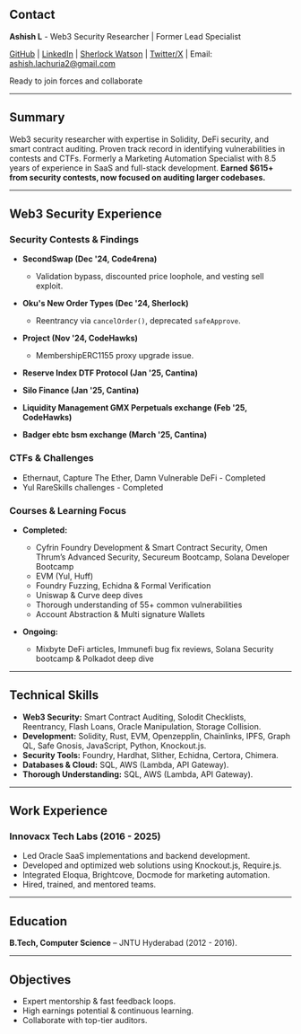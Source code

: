 ## Contact

**Ashish L** - Web3 Security Researcher | Former Lead Specialist  

[GitHub](https://github.com/ashishlach) | [LinkedIn](https://www.linkedin.com/in/ashish-lachuria) | [Sherlock Watson](https://audits.sherlock.xyz/watson/AshishLac) | [Twitter/X](https://x.com/0x_Ashish) | Email: ashish.lachuria2@gmail.com  

Ready to join forces and collaborate  

---

## Summary

Web3 security researcher with expertise in Solidity, DeFi security, and smart contract auditing. Proven track record in identifying vulnerabilities in contests and CTFs. Formerly a Marketing Automation Specialist with 8.5 years of experience in SaaS and full-stack development. **Earned $615+ from security contests, now focused on auditing larger codebases.**  

---

## Web3 Security Experience

### Security Contests & Findings

- **SecondSwap (Dec '24, Code4rena)**  
  - Validation bypass, discounted price loophole, and vesting sell exploit.
- **Oku's New Order Types (Dec '24, Sherlock)**  
  - Reentrancy via `cancelOrder()`, deprecated `safeApprove`.
- **Project (Nov '24, CodeHawks)**  
  - MembershipERC1155 proxy upgrade issue.
    
- **Reserve Index DTF Protocol (Jan '25, Cantina)**  
- **Silo Finance (Jan '25, Cantina)**
- **Liquidity Management GMX Perpetuals exchange (Feb '25, CodeHawks)**
- **Badger ebtc bsm exchange (March '25, Cantina)**

### CTFs & Challenges

- Ethernaut, Capture The Ether, Damn Vulnerable DeFi - Completed
- Yul RareSkills challenges - Completed

### Courses & Learning Focus

- **Completed:**  
  - Cyfrin Foundry Development & Smart Contract Security, Omen Thrum’s Advanced Security, Secureum Bootcamp, Solana Developer Bootcamp
  - EVM (Yul, Huff)
  - Foundry Fuzzing, Echidna & Formal Verification
  - Uniswap & Curve deep dives
  - Thorough understanding of 55+ common vulnerabilities
  - Account Abstraction & Multi signature Wallets
     
- **Ongoing:**  
  - Mixbyte DeFi articles, Immunefi bug fix reviews, Solana Security bootcamp & Polkadot deep dive

---

## Technical Skills

- **Web3 Security:** Smart Contract Auditing, Solodit Checklists, Reentrancy, Flash Loans, Oracle Manipulation, Storage Collision.  
- **Development:** Solidity, Rust, EVM, Openzepplin, Chainlinks, IPFS, Graph QL, Safe Gnosis, JavaScript, Python, Knockout.js.  
- **Security Tools:** Foundry, Hardhat, Slither, Echidna, Certora, Chimera.
- **Databases & Cloud:** SQL, AWS (Lambda, API Gateway).
- **Thorough Understanding:** SQL, AWS (Lambda, API Gateway).

---

## Work Experience

### Innovacx Tech Labs (2016 - 2025)

- Led Oracle SaaS implementations and backend development.  
- Developed and optimized web solutions using Knockout.js, Require.js.  
- Integrated Eloqua, Brightcove, Docmode for marketing automation.  
- Hired, trained, and mentored teams.  

---

## Education

**B.Tech, Computer Science** – JNTU Hyderabad (2012 - 2016).  

---

## Objectives

- Expert mentorship & fast feedback loops.  
- High earnings potential & continuous learning.  
- Collaborate with top-tier auditors.  

